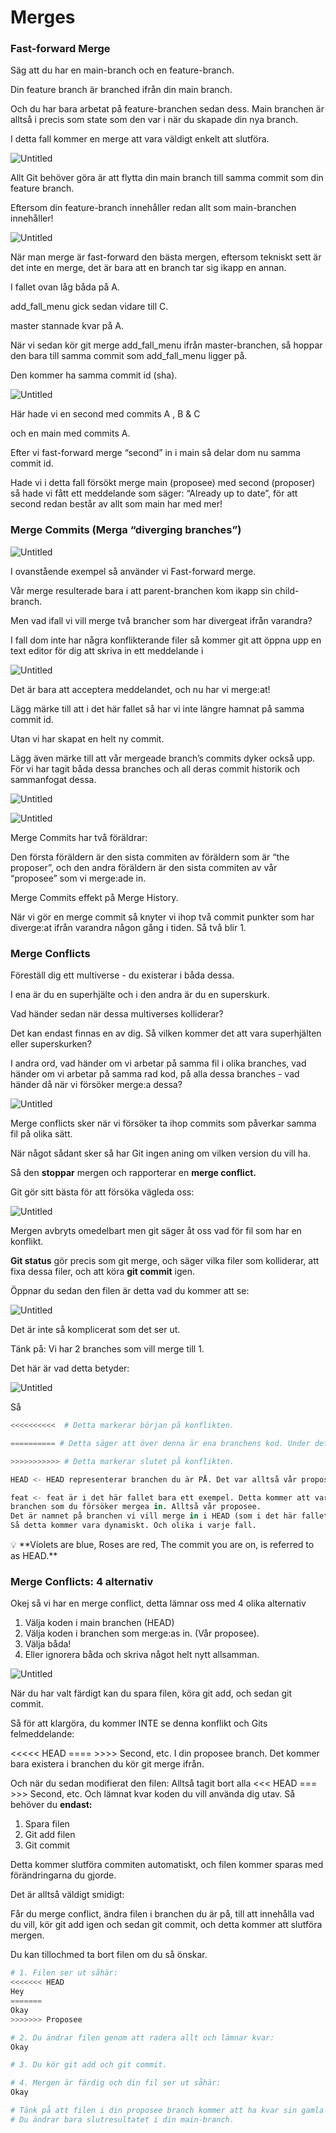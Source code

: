 # Merges

### Fast-forward Merge

Säg att du har en main-branch och en feature-branch.

Din feature branch är branched ifrån din main branch.

Och du har bara arbetat på feature-branchen sedan dess. Main branchen är alltså i precis som state som den var i när du skapade din nya branch.

I detta fall kommer en merge att vara väldigt enkelt att slutföra.

![Untitled](Merges%20599d5a062e2f40b7a8488a6d678ec3f1/Untitled.png)

Allt Git behöver göra är att flytta din main branch till samma commit som din feature branch.

Eftersom din feature-branch innehåller redan allt som main-branchen innehåller!

![Untitled](Merges%20599d5a062e2f40b7a8488a6d678ec3f1/Untitled%201.png)

När man merge är fast-forward den bästa mergen, eftersom tekniskt sett är det inte en merge, det är bara att en branch tar sig ikapp en annan.

I fallet ovan låg båda på A.

add_fall_menu gick sedan vidare till C.

master stannade kvar på A.

När vi sedan kör git merge add_fall_menu ifrån master-branchen, så hoppar den bara till samma commit som add_fall_menu ligger på. 

Den kommer ha samma commit id (sha).

![Untitled](Merges%20599d5a062e2f40b7a8488a6d678ec3f1/Untitled%202.png)

Här hade vi en second med commits A , B & C

och en main med commits A.

Efter vi fast-forward merge “second” in i main så delar dom nu samma commit id.

Hade vi i detta fall försökt merge main (proposee) med second (proposer) så hade vi fått ett meddelande som säger: “Already up to date”, för att second redan består av allt som main har med mer!

  

### Merge Commits (Merga “diverging branches”)

![Untitled](Merges%20599d5a062e2f40b7a8488a6d678ec3f1/Untitled%203.png)

I ovanstående exempel så använder vi Fast-forward merge.

Vår merge resulterade bara i att parent-branchen kom ikapp sin child-branch.

Men vad ifall vi vill merge två brancher som har divergeat ifrån varandra?

I fall dom inte har några konflikterande filer så kommer git att öppna upp en text editor för dig att skriva in ett meddelande i

![Untitled](Merges%20599d5a062e2f40b7a8488a6d678ec3f1/Untitled%204.png)

Det är bara att acceptera meddelandet, och nu har vi merge:at!

Lägg märke till att i det här fallet så har vi inte längre hamnat på samma commit id.

Utan vi har skapat en helt ny commit.

Lägg även märke till att vår mergeade branch’s commits dyker också upp. För vi har tagit båda dessa branches och all deras commit historik och sammanfogat dessa.

![Untitled](Merges%20599d5a062e2f40b7a8488a6d678ec3f1/Untitled%205.png)

![Untitled](Merges%20599d5a062e2f40b7a8488a6d678ec3f1/Untitled%206.png)

Merge Commits har två föräldrar:

Den första föräldern är den sista commiten av föräldern som är “the proposer”, och den andra föräldern är den sista commiten av vår “proposee” som vi merge:ade in.

Merge Commits effekt på Merge History.

När vi gör en merge commit så knyter vi ihop två commit punkter som har diverge:at ifrån varandra någon gång i tiden. Så två blir 1.

### Merge Conflicts

Föreställ dig ett multiverse - du existerar i båda dessa. 

I ena är du en superhjälte och i den andra är du en superskurk.

Vad händer sedan när dessa multiverses kolliderar?

Det kan endast finnas en av dig. Så vilken kommer det att vara superhjälten eller superskurken?

I andra ord, vad händer om vi arbetar på samma fil i olika branches, vad händer om vi arbetar på samma rad kod, på  alla dessa branches - vad händer då när vi försöker merge:a dessa?

![Untitled](Merges%20599d5a062e2f40b7a8488a6d678ec3f1/Untitled%207.png)

Merge conflicts sker när vi försöker ta ihop commits som påverkar samma fil på olika sätt.

När något sådant sker så har Git ingen aning om vilken version du vill ha.

Så den **stoppar** mergen och rapporterar en **merge conflict.**

Git gör sitt bästa för att försöka vägleda oss:

![Untitled](Merges%20599d5a062e2f40b7a8488a6d678ec3f1/Untitled%208.png)

Mergen avbryts omedelbart men git säger åt oss vad för fil som har en konflikt.

**Git status** gör precis som git merge, och säger vilka filer som kolliderar, att fixa dessa filer, och att köra **git commit** igen.

Öppnar du sedan den filen är detta vad du kommer att se:

![Untitled](Merges%20599d5a062e2f40b7a8488a6d678ec3f1/Untitled%209.png)

Det är inte så komplicerat som det ser ut.

Tänk på: Vi har 2 branches som vill merge till 1. 

Det här är vad detta betyder:

![Untitled](Merges%20599d5a062e2f40b7a8488a6d678ec3f1/Untitled%2010.png)

Så 

```python
<<<<<<<<<<  # Detta markerar början på konflikten.

========== # Detta säger att över denna är ena branchens kod. Under detta är den andra.

>>>>>>>>>>> # Detta markerar slutet på konflikten.

HEAD <- HEAD representerar branchen du är PÅ. Det var alltså vår proposer.

feat <- feat är i det här fallet bara ett exempel. Detta kommer att vara namnet på
branchen som du försöker mergea in. Alltså vår proposee. 
Det är namnet på branchen vi vill merge in i HEAD (som i det här fallet är main)
Så detta kommer vara dynamiskt. Och olika i varje fall.
```

<aside>
💡 **Violets are blue, Roses are red, 
The commit you are on, is referred to as HEAD.**

</aside>

### Merge Conflicts: 4 alternativ

Okej så vi har en merge conflict, detta lämnar oss med 4 olika alternativ

1. Välja koden i main branchen (HEAD)
2. Välja koden i branchen som merge:as in. (Vår proposee).
3. Välja båda!
4. Eller ignorera båda och skriva något helt nytt allsamman.

![Untitled](Merges%20599d5a062e2f40b7a8488a6d678ec3f1/Untitled%2011.png)

När du har valt färdigt kan du spara filen, köra git add, och sedan git commit.

Så för att klargöra, du kommer INTE se denna konflikt och Gits felmeddelande:

<<<<< HEAD ==== >>>> Second, etc. I din proposee branch. Det kommer bara existera i branchen du kör git merge ifrån.

Och när du sedan modifierat den filen:
Alltså tagit bort alla <<< HEAD === >>> Second, etc. Och lämnat kvar koden du vill använda dig utav. Så behöver du **endast:**

1. Spara filen
2. Git add filen
3. Git commit

Detta kommer slutföra commiten automatiskt, och filen kommer sparas med förändringarna du gjorde.

Det är alltså väldigt smidigt:

Får du merge conflict, ändra filen i branchen du är på, till att innehålla vad du vill, kör git add igen och sedan git commit, och detta kommer att slutföra mergen.

Du kan tillochmed ta bort filen om du så önskar.

```python
# 1. Filen ser ut såhär:
<<<<<<< HEAD
Hey
=======
Okay
>>>>>>> Proposee

# 2. Du ändrar filen genom att radera allt och lämnar kvar:
Okay

# 3. Du kör git add och git commit.

# 4. Mergen är färdig och din fil ser ut såhär:
Okay

# Tänk på att filen i din proposee branch kommer att ha kvar sin gamla kod.
# Du ändrar bara slutresultatet i din main-branch.

```
